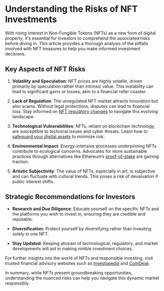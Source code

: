 # Understanding the Risks of NFT Investments

With rising interest in Non-Fungible Tokens (NFTs) as a new form of digital property, it's essential for investors to comprehend the associated risks before diving in. This article provides a thorough analysis of the pitfalls involved with NFT treasures to help you make informed investment decisions.

## Key Aspects of NFT Risks

1. **Volatility and Speculation**: NFT prices are highly volatile, driven primarily by speculation rather than intrinsic value. This instability can lead to significant gains or losses, akin to a financial roller coaster.

2. **Lack of Regulation**: The unregulated NFT market attracts innovation but also scams. Without legal protections, disputes can lead to financial loss. Stay informed on [NFT regulatory changes](https://www.jdsupra.com/legalnews/from-nba-top-shot-influencers-to-art-8262277/) to navigate this evolving landscape.

3. **Technological Vulnerabilities**: NFTs, reliant on blockchain technology, are susceptible to technical issues and cyber threats. Learn how to [safeguard your digital assets](https://cipherblade.com/blog/how-to-store-cryptocurrency-safely-exchange-wallet-guide/) to minimize risk.

4. **Environmental Impact**: Energy-intensive processes underpinning NFTs contribute to ecological concerns. Advocates for more sustainable practices through alternatives like Ethereum’s [proof-of-stake](https://ethereum.org/en/developers/docs/consensus-mechanisms/pos/) are gaining traction.

5. **Artistic Subjectivity**: The value of NFTs, especially in art, is subjective and can fluctuate with cultural trends. This poses a risk of devaluation if public interest shifts.

## Strategic Recommendations for Investors

- **Research and Due Diligence**: Educate yourself on the specific NFTs and the platforms you wish to invest in, ensuring they are credible and reputable.
  
- **Diversification**: Protect yourself by diversifying rather than investing solely in one NFT.

- **Stay Updated**: Keeping abreast of technological, regulatory, and market developments will aid in making nimble investment choices.

For further insights into the world of NFTs and responsible investing, visit trusted financial advisory websites such as [Investopedia](https://www.investopedia.com/non-fungible-tokens-nft-5115211) and [CoinDesk](https://www.coindesk.com/learn/nfts-explained).

In summary, while NFTs present groundbreaking opportunities, understanding the nuanced risks can help you navigate this dynamic market responsibly.
